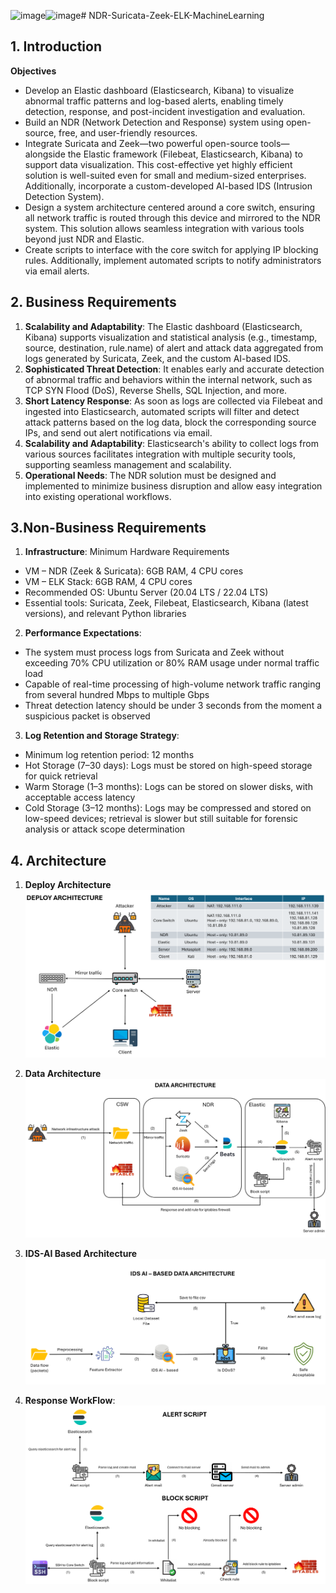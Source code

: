 ![image](https://github.com/user-attachments/assets/a714baa9-5e61-4289-80c9-31e66f69be15)![image](https://github.com/user-attachments/assets/a714baa9-5e61-4289-80c9-31e66f69be15)# NDR-Suricata-Zeek-ELK-MachineLearning

## 1. Introduction
**Objectives**
- Develop an Elastic dashboard (Elasticsearch, Kibana) to visualize abnormal traffic patterns and log-based alerts, enabling timely detection, response, and post-incident investigation and evaluation.
- Build an NDR (Network Detection and Response) system using open-source, free, and user-friendly resources.
- Integrate Suricata and Zeek—two powerful open-source tools—alongside the Elastic framework (Filebeat, Elasticsearch, Kibana) to support data visualization. This cost-effective yet highly efficient solution is well-suited even for small and medium-sized enterprises. Additionally, incorporate a custom-developed AI-based IDS (Intrusion Detection System).
- Design a system architecture centered around a core switch, ensuring all network traffic is routed through this device and mirrored to the NDR system. This solution allows seamless integration with various tools beyond just NDR and Elastic.
- Create scripts to interface with the core switch for applying IP blocking rules. Additionally, implement automated scripts to notify administrators via email alerts.

## 2. Business Requirements
1. **Scalability and Adaptability**:  The Elastic dashboard (Elasticsearch, Kibana) supports visualization and statistical analysis (e.g., timestamp, source, destination, rule.name) of alert and attack data aggregated from logs generated by Suricata, Zeek, and the custom AI-based IDS.
2. **Sophisticated Threat Detection**: It enables early and accurate detection of abnormal traffic and behaviors within the internal network, such as TCP SYN Flood (DoS), Reverse Shells, SQL Injection, and more.
3. **Short Latency Response**: As soon as logs are collected via Filebeat and ingested into Elasticsearch, automated scripts will filter and detect attack patterns based on the log data, block the corresponding source IPs, and send out alert notifications via email.
4. **Scalability and Adaptability**: Elasticsearch's ability to collect logs from various sources facilitates integration with multiple security tools, supporting seamless management and scalability.
5. **Operational Needs**: The NDR solution must be designed and implemented to minimize business disruption and allow easy integration into existing operational workflows.

## 3.Non-Business Requirements
1. **Infrastructure**: Minimum Hardware Requirements
- VM – NDR (Zeek & Suricata): 6GB RAM, 4 CPU cores
- VM – ELK Stack: 6GB RAM, 4 CPU cores
- Recommended OS: Ubuntu Server (20.04 LTS / 22.04 LTS)
- Essential tools: Suricata, Zeek, Filebeat, Elasticsearch, Kibana (latest versions), and relevant Python libraries

2. **Performance Expectations**:
- The system must process logs from Suricata and Zeek without exceeding 70% CPU utilization or 80% RAM usage under normal traffic load
- Capable of real-time processing of high-volume network traffic ranging from several hundred Mbps to multiple Gbps
- Threat detection latency should be under 3 seconds from the moment a suspicious packet is observed

3. **Log Retention and Storage Strategy**:
- Minimum log retention period: 12 months
- Hot Storage (7–30 days): Logs must be stored on high-speed storage for quick retrieval
- Warm Storage (1–3 months): Logs can be stored on slower disks, with acceptable access latency
- Cold Storage (3–12 months): Logs may be compressed and stored on low-speed devices; retrieval is slower but still suitable for forensic analysis or attack scope determination

## 4. Architecture
1. **Deploy Architecture**
![image](https://github.com/grapitycreation/NDR-Suricata-Zeek-ELK-MachineLearning/blob/main/Images/image6.png)

2. **Data Architecture**
![image](https://github.com/grapitycreation/NDR-Suricata-Zeek-ELK-MachineLearning/blob/main/Images/image7.png)

3. **IDS-AI Based Architecture**
![image](https://github.com/grapitycreation/NDR-Suricata-Zeek-ELK-MachineLearning/blob/main/Images/image8.png)

4. **Response WorkFlow**:
![image](https://github.com/grapitycreation/NDR-Suricata-Zeek-ELK-MachineLearning/blob/main/Images/image9.png)










